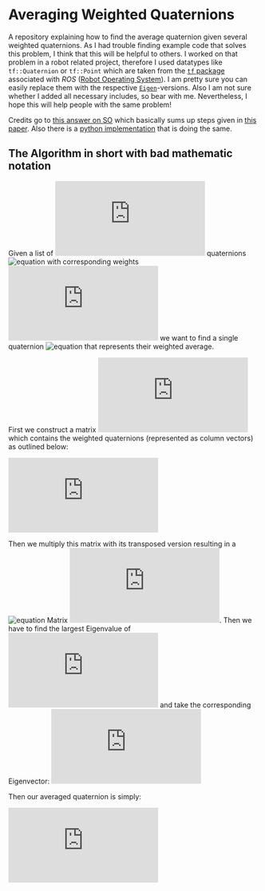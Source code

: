 # Averaging Weighted Quaternions
A repository explaining how to find the average quaternion given several weighted quaternions. As I had trouble finding example code that solves this problem, I think that this will be helpful to others. I worked on that problem in a robot related project, therefore I used datatypes like `tf::Quaternion` or `tf::Point` which are taken from the [`tf` package](http://wiki.ros.org/tf "Transform package of ROS") associated with _ROS_ ([Robot Operating System](http://www.ros.org/ "ROSlaunch the Website")). I am pretty sure you can easily replace them with the respective [`Eigen`](http://eigen.tuxfamily.org/index.php?title=Main_Page "Eigen and Friends")-versions. Also I am not sure whether I added all necessary includes, so bear with me. Nevertheless, I hope this will help people with the same problem!

Credits go to [this answer on SO](https://stackoverflow.com/a/27410865/4397853 "See Jonathans answer...") which basically sums up steps given in [this paper](http://www.acsu.buffalo.edu/~johnc/ave_quat07.pdf "Averaging Quaternions"). Also there is a [python implementation](https://github.com/christophhagen/averaging-quaternions) that is doing the same.

## The Algorithm in short with bad mathematic notation
Given a list of ![equation](https://latex.codecogs.com/gif.latex?n) quaternions ![equation](https://www.codecogs.com/eqnedit.php?latex=\mathcal{W}(A,f)&space;=&space;(T,\bar{f})) with corresponding weights ![equation](https://latex.codecogs.com/gif.latex?w_i) we want to find a single quaternion ![equation](https://latex.codecogs.com/gif.latex?q_{\text{avg}}) that represents their weighted average.

First we construct a matrix ![equation](https://latex.codecogs.com/gif.latex?Q) which contains the weighted quaternions (represented as column vectors) as outlined below:

![equation](https://latex.codecogs.com/gif.latex?Q%20%26%3D%20%5Bq_i%20w_i%20%5C%2C%20%7C%20%5C%2C%20%5Cforall%20i%5D%20%3D%20%5Bq_1w_i%2C%20q_2w_2%2C%20%5Cldots%2C%20q_nw_n%5D%20%3D%20%5Cbegin%7Bbmatrix%7D%20a_1w_1%20%26%20a_2w_2%20%26%20%5Cldots%20%26%20a_nw_n%5C%5C%20b_1w_1%20%26%20b_2w_2%20%26%20%5Cldots%20%26%20b_nw_n%5C%5C%20c_1w_1%20%26%20c_2w_2%20%26%20%5Cldots%20%26%20c_nw_n%5C%5C%20d_1w_1%20%26%20d_2w_2%20%26%20%5Cldots%20%26%20d_nw_n%20%5Cend%7Bbmatrix%7D)

Then we multiply this matrix with its transposed version resulting in a ![equation](https://latex.codecogs.com/gif.latex?(4&space;\times&space;n)&space;\cdot&space;(n&space;\times&space;4)&space;=&space;(4&space;\times&space;4)) Matrix ![equation](https://latex.codecogs.com/gif.latex?Q_2%3DQ%20Q%5ET). Then we have to find the largest Eigenvalue of ![equation](https://latex.codecogs.com/gif.latex?Q_2) and take the corresponding Eigenvector:
![equation](https://latex.codecogs.com/gif.latex?%5Ctext%7Bmax%5C_eigenvector%7D%3D%5C%7B%5Ctext%7Beigenvector%7D%5C%2C%7C%5C%2Cmax%28%5Ctext%7Beigenvalue%7D%29%3B%5Cforall%5C%2C%5Ctext%7B%28eigenvalue%2C%20eigenvector%20%29%20of%20%7DQ_2%5C%7D)

Then our averaged quaternion is simply:

![equation](https://latex.codecogs.com/gif.latex?q_%7B%5Ctext%7Bavg%7D%7D%20%3D%20%5Cfrac%7B%5Ctext%7Bmax%5C_eigenvector%7D%7D%7B%7C%7C%5Ctext%7Bmax%5C_eigenvector%7D%7C%7C%7D)
